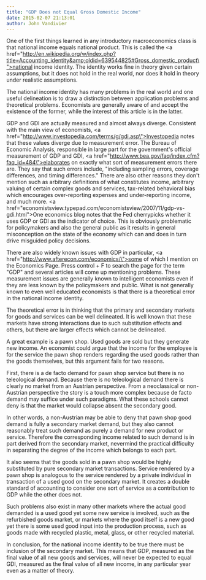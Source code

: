 ```yaml
---
title: "GDP Does not Equal Gross Domestic Income"
date: 2015-02-07 21:13:01
author: John Vandivier
---
```




One of the first things learned in any introductory macroeconomics class is that national income equals national product. This is called the <a href=\"http://en.wikipedia.org/w/index.php?title=Accounting_identity&amp;oldid=639544825#Gross_domestic_product\">national income identity</a>. The identity works fine in theory given certain assumptions, but it does not hold in the real world, nor does it hold in theory under realistic assumptions.

The national income identity has many problems in the real world and one useful delineation is to draw a distinction between application problems and theoretical problems. Economists are generally aware of and accept the existence of the former, while the interest of this article is in the latter.

GDP and GDI are actually measured and almost always diverge. Consistent with the main view of economists, <a href=\"http://www.investopedia.com/terms/g/gdi.asp\">Investopedia notes that these values diverge due to measurement error</a>. The Bureau of Economic Analysis, responsible in large part for the government's official measurement of GDP and GDI, <a href=\"http://www.bea.gov/faq/index.cfm?faq_id=484\">elaborates on exactly what sort of measurement errors there are</a>. They say that such errors include, \"including sampling errors, coverage differences, and timing differences.\" There are also other reasons they don't mention such as arbitrary definitions of what constitutes income, arbitrary valuing of certain complex goods and services, tax-related behavioral bias which encourages over-reporting expenses and under-reporting income, and much more. <a href=\"economistsview.typepad.com/economistsview/2007/11/gdp-vs-gdi.html\">One economics blog notes that the Fed cherrypicks whether it uses GDP or GDI as the indicator of choice</a>. This is obviously problematic for policymakers and also the general public as it results in general misconception on the state of the economy which can and does in turn drive misguided policy decisions.

There are also widely known issues with GDP in particular, <a href=\"http://www.afterecon.com/economics/\">some of which I mention on the Economics Page</a>. Press control + F to search the page for the term \"GDP\" and several articles will come up mentioning problems. These measurement issues are generally known to intelligent economists even if they are less known by the policymakers and public. What is not generally known to even well educated economists is that there is a theoretical error in the national income identity.

The theoretical error is in thinking that the primary and secondary markets for goods and services can be well delineated. It is well known that these markets have strong interactions due to such substitution effects and others, but there are larger effects which cannot be delineated.

A great example is a pawn shop. Used goods are sold but they generate new income. An economist could argue that the income for the employee is for the service the pawn shop renders regarding the used goods rather than the goods themselves, but this argument fails for two reasons.

First, there is a de facto demand for pawn shop service but there is no teleological demand. Because there is no teleological demand there is clearly no market from an Austrian perspective. From a neoclassical or non-Austrian perspective the story is a touch more complex because de facto demand may suffice under such paradigms. What these schools cannot deny is that the market would collapse absent the secondary good.

In other words, a non-Austrian may be able to deny that pawn shop good demand is fully a secondary market demand, but they also cannot reasonably treat such demand as purely a demand for new product or service. Therefore the corresponding income related to such demand is in part derived from the secondary market, nevermind the practical difficulty in separating the degree of the income which belongs to each part.

It also seems that the goods sold in a pawn shop would be highly substituted by pure secondary market transactions. Service rendered by a pawn shop is analogous to the service rendered by a private individual in transaction of a used good on the secondary market. It creates a double standard of accounting to consider one sort of service as a contribution to GDP while the other does not.

Such problems also exist in many other markets where the actual good demanded is a used good yet some new service is involved, such as the refurbished goods market, or markets where the good itself is a new good yet there is some used good input into the production process, such as goods made with recycled plastic, metal, glass, or other recycled material.

In conclusion, for the national income identity to be true there must be inclusion of the secondary market. This means that GDP, measured as the final value of all new goods and services, will never be expected to equal GDI, measured as the final value of all new income, in any particular year even as a matter of theory.